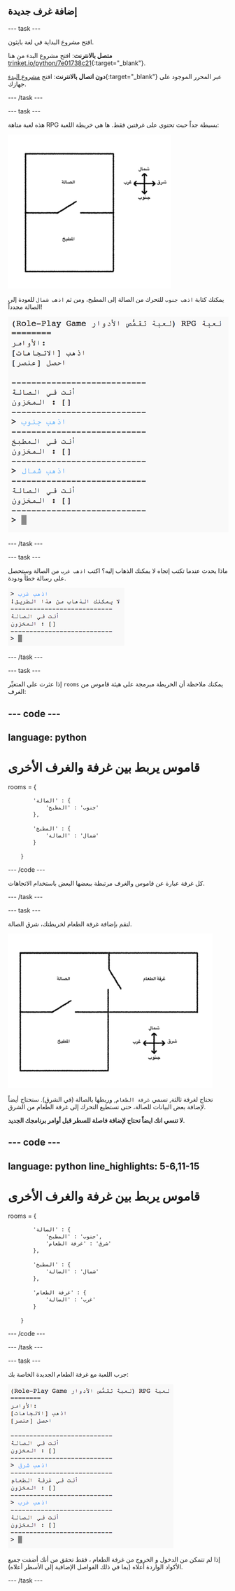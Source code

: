 ## إضافة غرف جديدة

--- task ---

افتح مشروع البداية في لغة بايثون.

**متصل بالانترنت**: افتح مشروع البدء من هنا [trinket.io/python/7e01738c21](https://trinket.io/python/7e01738c21){:target="_blank"}.

**دون اتصال بالانترنت**: افتح [مشروع البدء](https://rpf.io/p/ar-SA/rpg-go){:target="_blank"} عبر المحرر الموجود على جهازك.

--- /task ---

--- task ---

هذه لعبة متاهة RPG بسيطة جداً حيث تحتوي على غرفتين فقط. ها هي خريطة اللعبة:

![لقطة الشاشة](images/rpg-map1.png)

يمكنك كتابة `اذهب جنوب` للتحرك من الصالة إلى المطبخ، ومن ثم `اذهب شمال` للعودة إلى الصالة مجدداً!

![لقطة الشاشة](images/rpg-controls.png)

--- /task ---

--- task ---

ماذا يحدث عندما تكتب إتجاه لا يمكنك الذهاب إليه؟ اكتب `اذهب غرب` من الصالة وستحصل على رسالة خطأ ودودة.

![لقطة الشاشة](images/rpg-error.png)

--- /task ---

--- task ---

إذا عثرت على المتغيِّر `rooms` يمكنك ملاحظة أن الخريطة مبرمجة على هيئة قاموس من الغرف:

--- code ---
---
language: python
---
# قاموس يربط بين غرفة والغرف الأخرى
rooms = {

            'الصالة' : {
                'جنوب' : 'المطبخ'
            },
    
            'المطبخ' : {
                'شمال' : 'الصالة'
            }
    
        }
    

--- /code ---

كل غرفة عبارة عن قاموس والغرف مرتبطة ببعضها البعض باستخدام الاتجاهات.

--- /task ---

--- task ---

لنقم بإضافة غرفة الطعام لخريطتك، شرق الصالة.

![لقطة الشاشة](images/rpg-dining.png)

تحتاج لغرفة ثالثة, تسمي `غرفة الطعام`, وربطها بالصالة (في الشرق). ستحتاج أيضاً لإضافة بعض البيانات للصالة، حتى تستطيع التحرك إلى غرفة الطعام من الشرق.

**لا تنسي انك ايضاً تحتاج لإضافة فاصلة للسطر قبل أوامر برنامجك الجديد.**

--- code ---
---
language: python
line_highlights: 5-6,11-15
---
# قاموس يربط بين غرفة والغرف الأخرى
rooms = {

            'الصالة' : {
                'جنوب' : 'المطبخ',
                'شرق' : 'غرفة الطعام'
            },
    
            'المطبخ' : {
                'شمال' : 'الصالة'
            },
    
            'غرفة الطعام' : {
                'غرب' : 'الصالة'
            }
    
        }
    

--- /code ---

--- /task ---

--- task ---

جرب اللعبة مع غرفة الطعام الجديدة الخاصة بك:

![لقطة الشاشة](images/rpg-dining-test.png)

إذا لم تتمكن من الدخول و الخروج من غرفة الطعام ، فقط تحقق من أنك أضفت جميع الأكواد الواردة أعلاه (بما في ذلك الفواصل الإضافية إلى الأسطر أعلاه).

--- /task ---
